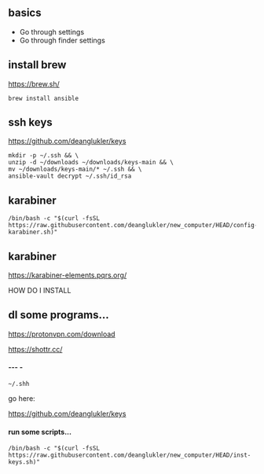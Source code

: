 ## basics

- Go through settings
- Go through finder settings

## install brew

https://brew.sh/

```
brew install ansible
```

## ssh keys

https://github.com/deanglukler/keys

```
mkdir -p ~/.ssh && \
unzip -d ~/downloads ~/downloads/keys-main && \
mv ~/downloads/keys-main/* ~/.ssh && \
ansible-vault decrypt ~/.ssh/id_rsa
```

## karabiner

```
/bin/bash -c "$(curl -fsSL https://raw.githubusercontent.com/deanglukler/new_computer/HEAD/config-karabiner.sh)"
```



## karabiner

https://karabiner-elements.pqrs.org/

HOW DO I INSTALL


## dl some programs...

https://protonvpn.com/download

https://shottr.cc/



#### --- -

`~/.shh`

go here:

https://github.com/deanglukler/keys

#### run some scripts...

```
/bin/bash -c "$(curl -fsSL https://raw.githubusercontent.com/deanglukler/new_computer/HEAD/inst-keys.sh)"
```

